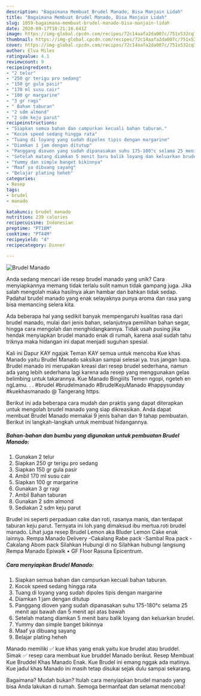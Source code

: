 ```yaml
---
description: "Bagaimana Membuat Brudel Manado, Bisa Manjain Lidah"
title: "Bagaimana Membuat Brudel Manado, Bisa Manjain Lidah"
slug: 1059-bagaimana-membuat-brudel-manado-bisa-manjain-lidah
date: 2020-09-17T18:21:18.641Z
image: https://img-global.cpcdn.com/recipes/72c14aafa2da007c/751x532cq70/brudel-manado-foto-resep-utama.jpg
thumbnail: https://img-global.cpcdn.com/recipes/72c14aafa2da007c/751x532cq70/brudel-manado-foto-resep-utama.jpg
cover: https://img-global.cpcdn.com/recipes/72c14aafa2da007c/751x532cq70/brudel-manado-foto-resep-utama.jpg
author: Elva Miles
ratingvalue: 4.1
reviewcount: 9
recipeingredient:
- "2 telur"
- "250 gr terigu pro sedang"
- "150 gr gula pasir"
- "170 ml susu cair"
- "100 gr margarine"
- "3 gr ragi"
- " Bahan taburan"
- "2 sdm almond"
- "2 sdm keju parut"
recipeinstructions:
- "Siapkan semua bahan dan campurkan kecuali bahan taburan."
- "Kocok speed sedang hingga rata"
- "Tuang di loyang yang sudah dipoles tipis dengan margarine"
- "Diamkan 1 jam dengan ditutup"
- "Panggang dioven yang sudah dipanasakan suhu 175-180°c selama 25 menit api bawah dan 5 menit api atas bawah"
- "Setelah matang diamkan 5 menit baru balik loyang dan keluarkan brudel."
- "Yummy dan simple banget bikinnya"
- "Maaf ya dibuang sayang"
- "Belajar plating heheh"
categories:
- Resep
tags:
- brudel
- manado

katakunci: brudel manado 
nutrition: 239 calories
recipecuisine: Indonesian
preptime: "PT18M"
cooktime: "PT44M"
recipeyield: "4"
recipecategory: Dinner

---
```



![Brudel Manado](https://img-global.cpcdn.com/recipes/72c14aafa2da007c/751x532cq70/brudel-manado-foto-resep-utama.jpg)

Anda sedang mencari ide resep brudel manado yang unik? Cara menyiapkannya memang tidak terlalu sulit namun tidak gampang juga. Jika salah mengolah maka hasilnya akan hambar dan bahkan tidak sedap. Padahal brudel manado yang enak selayaknya punya aroma dan rasa yang bisa memancing selera kita.

Ada beberapa hal yang sedikit banyak mempengaruhi kualitas rasa dari brudel manado, mulai dari jenis bahan, selanjutnya pemilihan bahan segar, hingga cara mengolah dan menghidangkannya. Tidak usah pusing jika hendak menyiapkan brudel manado enak di rumah, karena asal sudah tahu triknya maka hidangan ini dapat menjadi suguhan spesial.

Kali ini Dapur KAY ngajak Teman KAY semua untuk mencoba Kue khas Manado yaitu Brudel Manado saksikan sampai selesai ya. trus jangan lupa. Brudel manado ini merupakan kreasi dari resep brudel sederhana, namun ada yang lebih sederhana lagi karena ada resep yang menggunakan gelas belimbing untuk takarannya. Kue Manado Bingiiits Temen ngopi, ngeteh en ngLamu. . . #brudel #brudelmanado #BrudelKejuManado #happysunday #kuekhasmanado @ Tangerang https.


Berikut ini ada beberapa cara mudah dan praktis yang dapat diterapkan untuk mengolah brudel manado yang siap dikreasikan. Anda dapat membuat Brudel Manado memakai 9 jenis bahan dan 9 tahap pembuatan. Berikut ini langkah-langkah untuk membuat hidangannya.

<!--inarticleads1-->

##### Bahan-bahan dan bumbu yang digunakan untuk pembuatan Brudel Manado:

1. Gunakan 2 telur
1. Siapkan 250 gr terigu pro sedang
1. Siapkan 150 gr gula pasir
1. Ambil 170 ml susu cair
1. Siapkan 100 gr margarine
1. Gunakan 3 gr ragi
1. Ambil  Bahan taburan
1. Gunakan 2 sdm almond
1. Sediakan 2 sdm keju parut


Brudel ini seperti perpaduan cake dan roti, rasanya manis, dan terdapat taburan keju parut. Ternyata ini loh.yang dimaksud ibu mertua.roti brudel manado. Lihat juga resep Brudel Lemon aka Bluder Lemon Cake enak lainnya. Rempa Manado Delivery -Cakalang Rabe pack -Sambal Roa pack -Cakalang Abom pack Silahkan Hubungi di no Silahkan hubungi langsung Rempa Manado Epiwalk • GF Floor Rasuna Epicentrum. 

<!--inarticleads2-->

##### Cara menyiapkan Brudel Manado:

1. Siapkan semua bahan dan campurkan kecuali bahan taburan.
1. Kocok speed sedang hingga rata
1. Tuang di loyang yang sudah dipoles tipis dengan margarine
1. Diamkan 1 jam dengan ditutup
1. Panggang dioven yang sudah dipanasakan suhu 175-180°c selama 25 menit api bawah dan 5 menit api atas bawah
1. Setelah matang diamkan 5 menit baru balik loyang dan keluarkan brudel.
1. Yummy dan simple banget bikinnya
1. Maaf ya dibuang sayang
1. Belajar plating heheh


Manado memiliki ✅ kue khas yang enak yaitu kue brudel atau bruddel. Simak ✅ resep cara membuat kue bruddel Manado berikut. Resep Membuat Kue Bruddel Khas Manado Enak. Kue Brudel ini emang nggak ada matinya. Kue jadul khas Manado ini masih tetap disukai sejak dulu sampai sekarang. 

Bagaimana? Mudah bukan? Itulah cara menyiapkan brudel manado yang bisa Anda lakukan di rumah. Semoga bermanfaat dan selamat mencoba!
